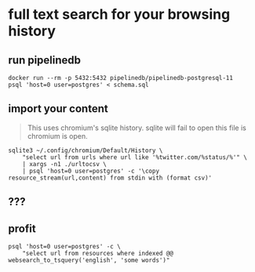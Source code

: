 # full text search for your browsing history

## run pipelinedb

    docker run --rm -p 5432:5432 pipelinedb/pipelinedb-postgresql-11
    psql 'host=0 user=postgres' < schema.sql

## import your content

> This uses chromium's sqlite history. sqlite will fail to open this file is chromium is open.

    sqlite3 ~/.config/chromium/Default/History \
        "select url from urls where url like '%twitter.com/%status/%'" \
        | xargs -n1 ./urltocsv \
        | psql 'host=0 user=postgres' -c '\copy resource_stream(url,content) from stdin with (format csv)'


## ???

## profit

    psql 'host=0 user=postgres' -c \
        "select url from resources where indexed @@ websearch_to_tsquery('english', 'some words')"
